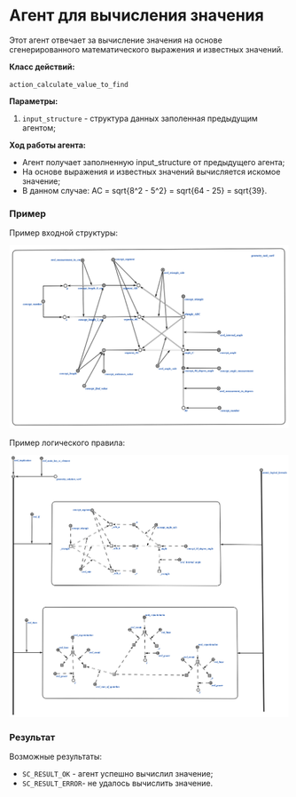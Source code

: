 # Агент для вычисления значения
Этот агент отвечает за вычисление значения на основе сгенерированного математического выражения и известных значений.

**Класс действий:**

`action_calculate_value_to_find`

**Параметры:**
1. `input_structure` - структура данных заполенная предыдущим агентом;

**Ход работы агента:**
* Агент получает заполненную input_structure от предыдущего агента;
* На основе выражения и известных значений вычисляется искомое значение;
* В данном случае: AC = sqrt{8^2 - 5^2} = sqrt{64 - 25} = sqrt{39}.

### Пример

Пример входной структуры:

![МОИС](imgs/1.png)

Пример логического правила:

![МОИС](imgs/3.png)

### Результат

Возможные результаты:

* `SC_RESULT_OK` -  агент успешно вычислил значение;
* `SC_RESULT_ERROR`-  не удалось вычислить значение.
